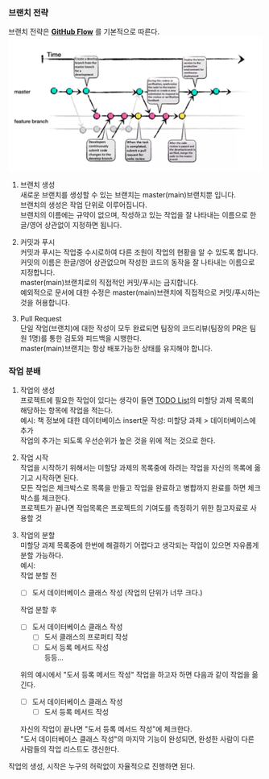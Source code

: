 ### 브랜치 전략
브랜치 전략은 **[GitHub Flow](https://docs.github.com/en/get-started/using-github/github-flow)** 를 기본적으로 따른다. 
![alt text](img/GitHubWorkFlow.png)

1. 브랜치 생성  
   새로운 브랜치를 생성할 수 있는 브랜치는 master(main)브랜치뿐 입니다.  
   브랜치의 생성은 작업 단위로 이루어집니다.  
   브랜치의 이름에는 규약이 없으며, 작성하고 있는 작업을 잘 나타내는 이름으로 한글/영어 상관없이 지정하면 됩니다.  

2. 커밋과 푸시  
    커밋과 푸시는 작업중 수시로하여 다른 조원이 작업의 현황을 알 수 있도록 합니다.  
    커밋의 이름은 한글/영어 상관없으며 작성한 코드의 동작을 잘 나타내는 이름으로 지정합니다.  
    master(main)브랜치로의 직접적인 커밋/푸시는 금지합니다.  
    예외적으로 문서에 대한 수정은 master(main)브랜치에 직접적으로 커밋/푸시하는것을 허용합니다. 

3. Pull Request  
    단일 작업(브랜치)에 대한 작성이 모두 완료되면 팀장의 코드리뷰(팀장의 PR은 팀원 1명)를 통한 검토와 피드백을 시행한다.  
    master(main)브랜치는 항상 배포가능한 상태를 유지해야 합니다. 
   
### 작업 분배
1. 작업의 생성  
    프로젝트에 필요한 작업이 있다는 생각이 들면 [TODO List](TODO%20List.md)의 미할당 과제 목록의 해당하는 항목에 작업을 적는다.  
    예시: 책 정보에 대한 데이터베이스 insert문 작성: 미할당 과제 > 데이터베이스에 추가  
    작업의 추가는 되도록 우선순위가 높은 것을 위에 적는 것으로 한다. 

1. 작업 시작  
    작업을 시작하기 위해서는 미할당 과제의 목록중에 하려는 작업을 자신의 목록에 옮기고 시작하면 된다.  
    모든 작업은 체크박스로 목록을 만들고 작업을 완료하고 병합까지 완료를 하면 체크박스를 체크한다.  
    프로젝트가 끝나면 작업목록은 프로젝트의 기여도를 측정하기 위한 참고자료로 사용할 것  

1. 작업의 분할  
    미할당 과제 목록중에 한번에 해결하기 어렵다고 생각되는 작업이 있으면 자유롭게 분할 가능하다.  
    예시:  
    작업 분할 전  
    - [ ] 도서 데이터베이스 클래스 작성 (작업의 단위가 너무 크다.)  

    작업 분할 후
    - [ ] 도서 데이터베이스 클래스 작성
      - [ ] 도서 클래스의 프로퍼티 작성
      - [ ] 도서 등록 메서드 작성  
      등등...
    
    위의 예시에서 "도서 등록 메서드 작성" 작업을 하고자 하면 다음과 같이 작업을 옮긴다. 
    - [ ] 도서 데이터베이스 클래스 작성
      - [ ] 도서 등록 메서드 작성   
    
    자신의 작업이 끝나면 "도서 등록 메서드 작성"에 체크한다.  
    "도서 데이터베이스 클래스 작성"의 마지막 기능이 완성되면, 완성한 사람이 다른 사람들의 작업 리스트도 갱신한다. 


작업의 생성, 시작은 누구의 허락없이 자율적으로 진행하면 된다. 
